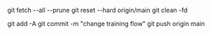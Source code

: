git fetch --all --prune
git reset --hard origin/main
git clean -fd

git add -A
git commit -m "change training flow"
git push origin main